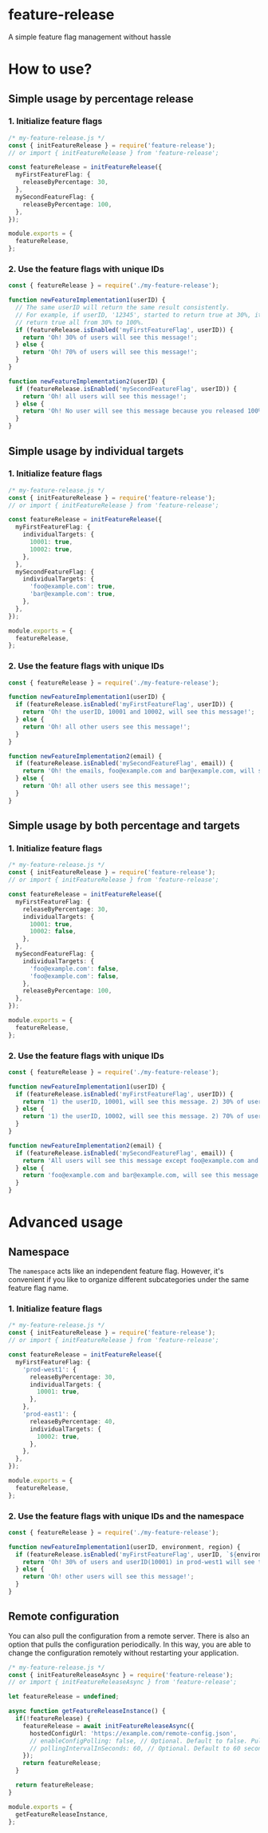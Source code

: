 # feature-release

A simple feature flag management without hassle

# How to use?

## Simple usage by percentage release

### 1. Initialize feature flags

```typescript
/* my-feature-release.js */
const { initFeatureRelease } = require('feature-release');
// or import { initFeatureRelease } from 'feature-release';

const featureRelease = initFeatureRelease({
  myFirstFeatureFlag: {
    releaseByPercentage: 30,
  },
  mySecondFeatureFlag: {
    releaseByPercentage: 100,
  },
});

module.exports = {
  featureRelease,
};
```

### 2. Use the feature flags with unique IDs

```typescript
const { featureRelease } = require('./my-feature-release');

function newFeatureImplementation1(userID) {
  // The same userID will return the same result consistently.
  // For example, if userID, '12345', started to return true at 30%, it will
  // return true all from 30% to 100%.
  if (featureRelease.isEnabled('myFirstFeatureFlag', userID)) {
    return 'Oh! 30% of users will see this message!';
  } else {
    return 'Oh! 70% of users will see this message!';
  }
}

function newFeatureImplementation2(userID) {
  if (featureRelease.isEnabled('mySecondFeatureFlag', userID)) {
    return 'Oh! all users will see this message!';
  } else {
    return 'Oh! No user will see this message because you released 100%!';
  }
}
```

## Simple usage by individual targets

### 1. Initialize feature flags

```typescript
/* my-feature-release.js */
const { initFeatureRelease } = require('feature-release');
// or import { initFeatureRelease } from 'feature-release';

const featureRelease = initFeatureRelease({
  myFirstFeatureFlag: {
    individualTargets: {
      10001: true,
      10002: true,
    },
  },
  mySecondFeatureFlag: {
    individualTargets: {
      'foo@example.com': true,
      'bar@example.com': true,
    },
  },
});

module.exports = {
  featureRelease,
};
```

### 2. Use the feature flags with unique IDs

```typescript
const { featureRelease } = require('./my-feature-release');

function newFeatureImplementation1(userID) {
  if (featureRelease.isEnabled('myFirstFeatureFlag', userID)) {
    return 'Oh! the userID, 10001 and 10002, will see this message!';
  } else {
    return 'Oh! all other users see this message!';
  }
}

function newFeatureImplementation2(email) {
  if (featureRelease.isEnabled('mySecondFeatureFlag', email)) {
    return 'Oh! the emails, foo@example.com and bar@example.com, will see this message!';
  } else {
    return 'Oh! all other users see this message!';
  }
}
```

## Simple usage by both percentage and targets

### 1. Initialize feature flags

```typescript
/* my-feature-release.js */
const { initFeatureRelease } = require('feature-release');
// or import { initFeatureRelease } from 'feature-release';

const featureRelease = initFeatureRelease({
  myFirstFeatureFlag: {
    releaseByPercentage: 30,
    individualTargets: {
      10001: true,
      10002: false,
    },
  },
  mySecondFeatureFlag: {
    individualTargets: {
      'foo@example.com': false,
      'foo@example.com': false,
    },
    releaseByPercentage: 100,
  },
});

module.exports = {
  featureRelease,
};
```

### 2. Use the feature flags with unique IDs

```typescript
const { featureRelease } = require('./my-feature-release');

function newFeatureImplementation1(userID) {
  if (featureRelease.isEnabled('myFirstFeatureFlag', userID)) {
    return '1) the userID, 10001, will see this message. 2) 30% of users will see this message, too!';
  } else {
    return '1) the userID, 10002, will see this message. 2) 70% of users will see this message, too!';
  }
}

function newFeatureImplementation2(email) {
  if (featureRelease.isEnabled('mySecondFeatureFlag', email)) {
    return 'All users will see this message except foo@example.com and bar@example.com';
  } else {
    return 'foo@example.com and bar@example.com, will see this message even if it is released 100%';
  }
}
```

# Advanced usage

## Namespace

The `namespace` acts like an independent feature flag. However, it's convenient if you like to organize different subcategories under the same feature flag name.

### 1. Initialize feature flags

```typescript
/* my-feature-release.js */
const { initFeatureRelease } = require('feature-release');
// or import { initFeatureRelease } from 'feature-release';

const featureRelease = initFeatureRelease({
  myFirstFeatureFlag: {
    'prod-west1': {
      releaseByPercentage: 30,
      individualTargets: {
        10001: true,
      },
    },
    'prod-east1': {
      releaseByPercentage: 40,
      individualTargets: {
        10002: true,
      },
    },
  },
});

module.exports = {
  featureRelease,
};
```

### 2. Use the feature flags with unique IDs and the namespace

```typescript
const { featureRelease } = require('./my-feature-release');

function newFeatureImplementation1(userID, environment, region) {
  if (featureRelease.isEnabled('myFirstFeatureFlag', userID, `${environment}-${region}`)) {
    return 'Oh! 30% of users and userID(10001) in prod-west1 will see this message while 40% of users and userID(10002) in prod-east1 see this message';
  } else {
    return 'Oh! other users will see this message!';
  }
}
```

## Remote configuration

You can also pull the configuration from a remote server. There is also an option that pulls the configuration periodically. In this way, you are able to change the configuration remotely without restarting your application.

```typescript
/* my-feature-release.js */
const { initFeatureReleaseAsync } = require('feature-release');
// or import { initFeatureReleaseAsync } from 'feature-release';

let featureRelease = undefined;

async function getFeatureReleaseInstance() {
  if(!featureRelease) {
    featureRelease = await initFeatureReleaseAsync({
      hostedConfigUrl: 'https://example.com/remote-config.json',
      // enableConfigPolling: false, // Optional. Default to false. Pulls the configuration from the `hostedConfigUrl` every `pollingIntervalInSeconds` seconds.
      // pollingIntervalInSeconds: 60, // Optional. Default to 60 seconds.
    });
    return featureRelease;
  }

  return featureRelease;
}

module.exports = {
  getFeatureReleaseInstance,
};
```
